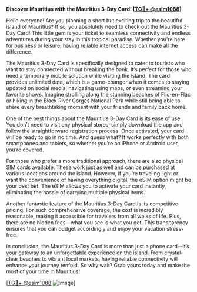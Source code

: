 **Discover Mauritius with the Mauritius 3-Day Card! [[TG💪+ @esim1088](https://t.me/s/esim1088)]**

Hello everyone! Are you planning a short but exciting trip to the beautiful island of Mauritius? If so, you absolutely need to check out the Mauritius 3-Day Card! This little gem is your ticket to seamless connectivity and endless adventures during your stay in this tropical paradise. Whether you're here for business or leisure, having reliable internet access can make all the difference.

The Mauritius 3-Day Card is specifically designed to cater to tourists who want to stay connected without breaking the bank. It’s perfect for those who need a temporary mobile solution while visiting the island. The card provides unlimited data, which is a game-changer when it comes to staying updated on social media, navigating using maps, or even streaming your favorite shows. Imagine strolling along the stunning beaches of Flic-en-Flac or hiking in the Black River Gorges National Park while still being able to share every breathtaking moment with your friends and family back home!

One of the best things about the Mauritius 3-Day Card is its ease of use. You don’t need to visit any physical stores; simply download the app and follow the straightforward registration process. Once activated, your card will be ready to go in no time. And guess what? It works perfectly with both smartphones and tablets, so whether you’re an iPhone or Android user, you’re covered.

For those who prefer a more traditional approach, there are also physical SIM cards available. These work just as well and can be purchased at various locations around the island. However, if you’re traveling light or want the convenience of having everything digital, the eSIM option might be your best bet. The eSIM allows you to activate your card instantly, eliminating the hassle of carrying multiple physical items.

Another fantastic feature of the Mauritius 3-Day Card is its competitive pricing. For such comprehensive coverage, the cost is incredibly reasonable, making it accessible for travelers from all walks of life. Plus, there are no hidden fees—what you see is what you get. This transparency ensures that you can budget accordingly and enjoy your vacation stress-free.

In conclusion, the Mauritius 3-Day Card is more than just a phone card—it’s your gateway to an unforgettable experience on the island. From crystal-clear beaches to vibrant local markets, having reliable connectivity will enhance your journey tenfold. So why wait? Grab yours today and make the most of your time in Mauritius!

[[TG💪+ @esim1088](https://t.me/s/esim1088) ![Image](https://i.postimg.cc/Y0z9fWf4/image.png)]